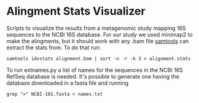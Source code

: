 # Alingment Stats Visualizer
Scripts to visualize the results from a metagenomic study mapping 16S sequences to the NCBI 16S database.
For our study we used minimap2 to make the alingments, but it should work with any .bam file [samtools](https://github.com/samtools/samtools) can extract the stats from. To do that run:
```
samtools idxstats alignment.bam | sort -n -r -k 3 > alignment.stats
```

To run extnames.py a list of names for the sequences in the NCBI 16S RefSeq database is needed. It's possible to generate one having the database downloaded in a fasta file and running
```
grep ">" NCBI-16S.fasta > names.txt
